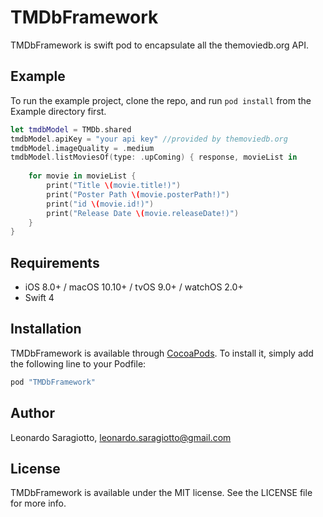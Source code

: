 # TMDbFramework

<!--
[![CI Status](http://img.shields.io/travis/saragiotto/TMDbFramework.svg?style=flat)](https://travis-ci.org/saragiotto/TMDbFramework)
[![Version](https://img.shields.io/cocoapods/v/TMDbFramework.svg?style=flat)](http://cocoapods.org/pods/TMDbFramework)
[![License](https://img.shields.io/cocoapods/l/TMDbFramework.svg?style=flat)](http://cocoapods.org/pods/TMDbFramework)
[![Platform](https://img.shields.io/cocoapods/p/TMDbFramework.svg?style=flat)](http://cocoapods.org/pods/TMDbFramework)
[![codecov.io](https://codecov.io/gh/saragiotto/TMDbFramework/branch/master/graphs/badge.svg)](https://codecov.io/gh/saragiotto/TMDbFramework/branch/master)
[![codebeat badge](https://codebeat.co/badges/84404fc1-6380-4eb7-9540-d567b1c16064)](https://codebeat.co/projects/github-com-saragiotto-tmdbframework-master)
-->

TMDbFramework is swift pod to encapsulate all the themoviedb.org API.

## Example

To run the example project, clone the repo, and run `pod install` from the Example directory first.

```swift
let tmdbModel = TMDb.shared
tmdbModel.apiKey = "your api key" //provided by themoviedb.org
tmdbModel.imageQuality = .medium
tmdbModel.listMoviesOf(type: .upComing) { response, movieList in
            
    for movie in movieList {
        print("Title \(movie.title!)")
        print("Poster Path \(movie.posterPath!)")
        print("id \(movie.id!)")
        print("Release Date \(movie.releaseDate!)")
    }
}
```

## Requirements

- iOS 8.0+ / macOS 10.10+ / tvOS 9.0+ / watchOS 2.0+
- Swift 4 

## Installation

TMDbFramework is available through [CocoaPods](http://cocoapods.org). To install
it, simply add the following line to your Podfile:

```ruby
pod "TMDbFramework"
```

## Author

Leonardo Saragiotto, leonardo.saragiotto@gmail.com

## License

TMDbFramework is available under the MIT license. See the LICENSE file for more info.
